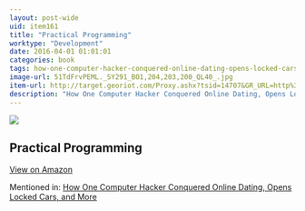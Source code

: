 ```yaml
---
layout: post-wide
uid: item161
title: "Practical Programming"
worktype: "Development"
date: 2016-04-01 01:01:01
categories: book
tags: how-one-computer-hacker-conquered-online-dating-opens-locked-cars-and-more
image-url: 51TdFrvPEML._SY291_BO1,204,203,200_QL40_.jpg
item-url: http://target.georiot.com/Proxy.ashx?tsid=14707&GR_URL=http%3A%2F%2Fwww.amazon.com%2FPractical-Programming-Strength-Training-Rippetoe%2Fdp%2F0982522754%2F
description: "How One Computer Hacker Conquered Online Dating, Opens Locked Cars, and More"
---
```

<a href="http://target.georiot.com/Proxy.ashx?tsid=14707&GR_URL=http%3A%2F%2Fwww.amazon.com%2FPractical-Programming-Strength-Training-Rippetoe%2Fdp%2F0982522754%2F" target="blank"><img src="../../../../img/thumbs/51TdFrvPEML._SY291_BO1,204,203,200_QL40_.jpg" class="prod-img"></a>
<h2>Practical Programming</h2>
<p><a class="btn btn-primary" href="http://target.georiot.com/Proxy.ashx?tsid=14707&GR_URL=http%3A%2F%2Fwww.amazon.com%2FPractical-Programming-Strength-Training-Rippetoe%2Fdp%2F0982522754%2F" target="blank">View on Amazon</a><p>
<p>Mentioned in: <a href="http://fourhourworkweek.com/2015/05/02/samy-kamkar/" target="blank">How One Computer Hacker Conquered Online Dating, Opens Locked Cars, and More</a></p>
